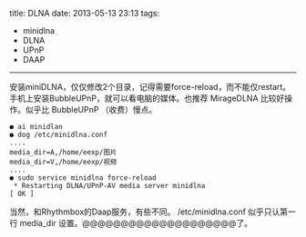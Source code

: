 title: DLNA
date: 2013-05-13 23:13
tags:
- minidlna
- DLNA
- UPnP
- DAAP 
---
安装miniDLNA，仅仅修改2个目录，记得需要force-reload，而不能仅restart。手机上安装BubbleUPnP，就可以看电脑的媒体。也推荐 MirageDLNA 比较好操作。似乎比 BubbleUPnP （收费）慢点。
```
● ai minidlan
● dog /etc/minidlna.conf 
....
media_dir=A,/home/eexp/图片
media_dir=V,/home/eexp/视频
....
● sudo service minidlna force-reload
 * Restarting DLNA/UPnP-AV media server minidlna                                   [ OK ]
```
当然，和Rhythmbox的Daap服务，有些不同。
/etc/minidlna.conf 似乎只认第一行 media_dir 设置。@@@@@@@@@@@@@@@@@@@@了。
